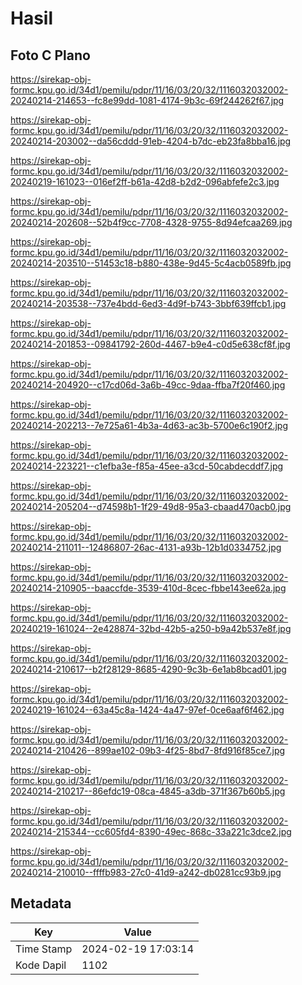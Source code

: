 # Hasil

## Foto C Plano

https://sirekap-obj-formc.kpu.go.id/34d1/pemilu/pdpr/11/16/03/20/32/1116032032002-20240214-214653--fc8e99dd-1081-4174-9b3c-69f244262f67.jpg

https://sirekap-obj-formc.kpu.go.id/34d1/pemilu/pdpr/11/16/03/20/32/1116032032002-20240214-203002--da56cddd-91eb-4204-b7dc-eb23fa8bba16.jpg

https://sirekap-obj-formc.kpu.go.id/34d1/pemilu/pdpr/11/16/03/20/32/1116032032002-20240219-161023--016ef2ff-b61a-42d8-b2d2-096abfefe2c3.jpg

https://sirekap-obj-formc.kpu.go.id/34d1/pemilu/pdpr/11/16/03/20/32/1116032032002-20240214-202608--52b4f9cc-7708-4328-9755-8d94efcaa269.jpg

https://sirekap-obj-formc.kpu.go.id/34d1/pemilu/pdpr/11/16/03/20/32/1116032032002-20240214-203510--51453c18-b880-438e-9d45-5c4acb0589fb.jpg

https://sirekap-obj-formc.kpu.go.id/34d1/pemilu/pdpr/11/16/03/20/32/1116032032002-20240214-203538--737e4bdd-6ed3-4d9f-b743-3bbf639ffcb1.jpg

https://sirekap-obj-formc.kpu.go.id/34d1/pemilu/pdpr/11/16/03/20/32/1116032032002-20240214-201853--09841792-260d-4467-b9e4-c0d5e638cf8f.jpg

https://sirekap-obj-formc.kpu.go.id/34d1/pemilu/pdpr/11/16/03/20/32/1116032032002-20240214-204920--c17cd06d-3a6b-49cc-9daa-ffba7f20f460.jpg

https://sirekap-obj-formc.kpu.go.id/34d1/pemilu/pdpr/11/16/03/20/32/1116032032002-20240214-202213--7e725a61-4b3a-4d63-ac3b-5700e6c190f2.jpg

https://sirekap-obj-formc.kpu.go.id/34d1/pemilu/pdpr/11/16/03/20/32/1116032032002-20240214-223221--c1efba3e-f85a-45ee-a3cd-50cabdecddf7.jpg

https://sirekap-obj-formc.kpu.go.id/34d1/pemilu/pdpr/11/16/03/20/32/1116032032002-20240214-205204--d74598b1-1f29-49d8-95a3-cbaad470acb0.jpg

https://sirekap-obj-formc.kpu.go.id/34d1/pemilu/pdpr/11/16/03/20/32/1116032032002-20240214-211011--12486807-26ac-4131-a93b-12b1d0334752.jpg

https://sirekap-obj-formc.kpu.go.id/34d1/pemilu/pdpr/11/16/03/20/32/1116032032002-20240214-210905--baaccfde-3539-410d-8cec-fbbe143ee62a.jpg

https://sirekap-obj-formc.kpu.go.id/34d1/pemilu/pdpr/11/16/03/20/32/1116032032002-20240219-161024--2e428874-32bd-42b5-a250-b9a42b537e8f.jpg

https://sirekap-obj-formc.kpu.go.id/34d1/pemilu/pdpr/11/16/03/20/32/1116032032002-20240214-210617--b2f28129-8685-4290-9c3b-6e1ab8bcad01.jpg

https://sirekap-obj-formc.kpu.go.id/34d1/pemilu/pdpr/11/16/03/20/32/1116032032002-20240219-161024--63a45c8a-1424-4a47-97ef-0ce6aaf6f462.jpg

https://sirekap-obj-formc.kpu.go.id/34d1/pemilu/pdpr/11/16/03/20/32/1116032032002-20240214-210426--899ae102-09b3-4f25-8bd7-8fd916f85ce7.jpg

https://sirekap-obj-formc.kpu.go.id/34d1/pemilu/pdpr/11/16/03/20/32/1116032032002-20240214-210217--86efdc19-08ca-4845-a3db-371f367b60b5.jpg

https://sirekap-obj-formc.kpu.go.id/34d1/pemilu/pdpr/11/16/03/20/32/1116032032002-20240214-215344--cc605fd4-8390-49ec-868c-33a221c3dce2.jpg

https://sirekap-obj-formc.kpu.go.id/34d1/pemilu/pdpr/11/16/03/20/32/1116032032002-20240214-210010--ffffb983-27c0-41d9-a242-db0281cc93b9.jpg


## Metadata

| Key        | Value               |
| ---------- | ------------------- |
| Time Stamp | 2024-02-19 17:03:14 |
| Kode Dapil | 1102                |




